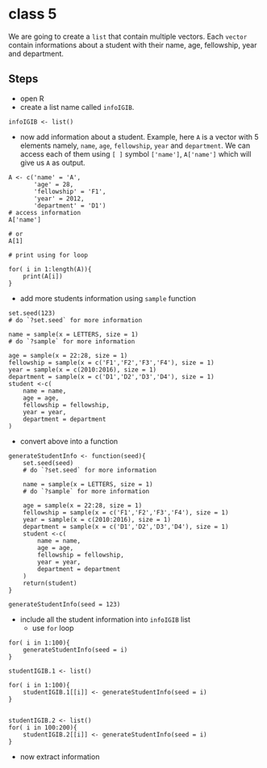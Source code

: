 # class 5

We are going to create a `list` that contain multiple vectors. Each `vector` contain informations
about a student with their name, age, fellowship, year and department.

## Steps

- open R
- create a list name called `infoIGIB`.
```{R}
infoIGIB <- list()

```
- now add information about a student. 
  Example, here `A` is a vector with 5 elements namely, `name`, `age`, `fellowship`, `year` and `department`.
  We can access each of them using `[ ]` symbol `['name']`, `A['name']` which will give us `A` as output.
```{R}
A <- c('name' = 'A',
       'age' = 28,
       'fellowship' = 'F1',
       'year' = 2012,
       'department' = 'D1')
# access information 
A['name']

# or 
A[1]

# print using for loop

for( i in 1:length(A)){
	print(A[i])
}

```
- add more students information using `sample` function
```{R}
set.seed(123)
# do `?set.seed` for more information

name = sample(x = LETTERS, size = 1)
# do `?sample` for more information

age = sample(x = 22:28, size = 1)
fellowship = sample(x = c('F1','F2','F3','F4'), size = 1)
year = sample(x = c(2010:2016), size = 1)
department = sample(x = c('D1','D2','D3','D4'), size = 1)
student <-c(
    name = name,
    age = age,
    fellowship = fellowship,
    year = year,
    department = department
)

```
- convert above into a function
```{R}
generateStudentInfo <- function(seed){
	set.seed(seed)
	# do `?set.seed` for more information

	name = sample(x = LETTERS, size = 1)
	# do `?sample` for more information

	age = sample(x = 22:28, size = 1)
	fellowship = sample(x = c('F1','F2','F3','F4'), size = 1)
	year = sample(x = c(2010:2016), size = 1)
	department = sample(x = c('D1','D2','D3','D4'), size = 1)
	student <-c(
		name = name,
		age = age,
		fellowship = fellowship,
		year = year,
		department = department
	)
	return(student)
}

generateStudentInfo(seed = 123)
```

- include all the student information into `infoIGIB` list
    - use `for` loop
```{R}
for( i in 1:100){
	generateStudentInfo(seed = i)
}

studentIGIB.1 <- list()

for( i in 1:100){
	studentIGIB.1[[i]] <- generateStudentInfo(seed = i)
}


studentIGIB.2 <- list()
for( i in 100:200){
	studentIGIB.2[[i]] <- generateStudentInfo(seed = i)
}

```
- now extract information
